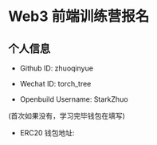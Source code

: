 # Web3 前端训练营报名

## 个人信息

* Github ID: zhuoqinyue

* Wechat ID: torch_tree

* Openbuild Username: StarkZhuo

(首次如果没有，学习完毕钱包在填写)

* ERC20 钱包地址: 




